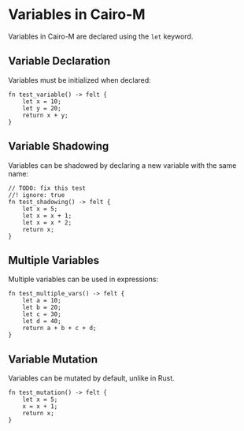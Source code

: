 # Variables in Cairo-M

Variables in Cairo-M are declared using the `let` keyword.

## Variable Declaration

Variables must be initialized when declared:

```cairo-m
fn test_variable() -> felt {
    let x = 10;
    let y = 20;
    return x + y;
}
```

## Variable Shadowing

Variables can be shadowed by declaring a new variable with the same name:

```cairo-m
// TODO: fix this test
//! ignore: true
fn test_shadowing() -> felt {
    let x = 5;
    let x = x + 1;
    let x = x * 2;
    return x;
}
```

## Multiple Variables

Multiple variables can be used in expressions:

```cairo-m
fn test_multiple_vars() -> felt {
    let a = 10;
    let b = 20;
    let c = 30;
    let d = 40;
    return a + b + c + d;
}
```

## Variable Mutation

Variables can be mutated by default, unlike in Rust.

```cairo-m
fn test_mutation() -> felt {
    let x = 5;
    x = x + 1;
    return x;
}
```
